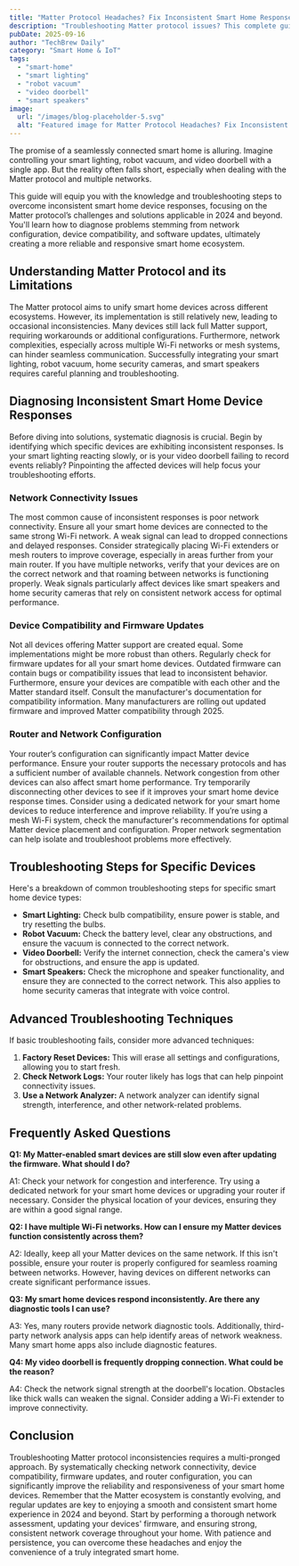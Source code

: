```yaml
---
title: "Matter Protocol Headaches? Fix Inconsistent Smart Home Responses (2024)"
description: "Troubleshooting Matter protocol issues? This complete guide helps fix inconsistent smart home device (smart lighting, robot vacuum, video doorbell) responses across multiple networks.  Learn how to seamlessly control your devices! Read now!"
pubDate: 2025-09-16
author: "TechBrew Daily"
category: "Smart Home & IoT"
tags:
  - "smart-home"
  - "smart lighting"
  - "robot vacuum"
  - "video doorbell"
  - "smart speakers"
image:
  url: "/images/blog-placeholder-5.svg"
  alt: "Featured image for Matter Protocol Headaches? Fix Inconsistent Smart Home Responses (2024)"
---
```


The promise of a seamlessly connected smart home is alluring.  Imagine controlling your smart lighting, robot vacuum, and video doorbell with a single app.  But the reality often falls short, especially when dealing with the Matter protocol and multiple networks.


This guide will equip you with the knowledge and troubleshooting steps to overcome inconsistent smart home device responses, focusing on the Matter protocol’s challenges and solutions applicable in 2024 and beyond. You'll learn how to diagnose problems stemming from network configuration, device compatibility, and software updates, ultimately creating a more reliable and responsive smart home ecosystem.

## Understanding Matter Protocol and its Limitations

The Matter protocol aims to unify smart home devices across different ecosystems.  However, its implementation is still relatively new, leading to occasional inconsistencies.  Many devices still lack full Matter support, requiring workarounds or additional configurations.  Furthermore, network complexities, especially across multiple Wi-Fi networks or mesh systems, can hinder seamless communication.  Successfully integrating your smart lighting, robot vacuum, home security cameras, and smart speakers requires careful planning and troubleshooting.

## Diagnosing Inconsistent Smart Home Device Responses

Before diving into solutions, systematic diagnosis is crucial. Begin by identifying which specific devices are exhibiting inconsistent responses. Is your smart lighting reacting slowly, or is your video doorbell failing to record events reliably?  Pinpointing the affected devices will help focus your troubleshooting efforts.

### Network Connectivity Issues

The most common cause of inconsistent responses is poor network connectivity.  Ensure all your smart home devices are connected to the same strong Wi-Fi network.  A weak signal can lead to dropped connections and delayed responses. Consider strategically placing Wi-Fi extenders or mesh routers to improve coverage, especially in areas further from your main router.  If you have multiple networks, verify that your devices are on the correct network and that roaming between networks is functioning properly.  Weak signals particularly affect devices like smart speakers and home security cameras that rely on consistent network access for optimal performance.

### Device Compatibility and Firmware Updates

Not all devices offering Matter support are created equal. Some implementations might be more robust than others. Regularly check for firmware updates for all your smart home devices.  Outdated firmware can contain bugs or compatibility issues that lead to inconsistent behavior.  Furthermore, ensure your devices are compatible with each other and the Matter standard itself.  Consult the manufacturer's documentation for compatibility information.  Many manufacturers are rolling out updated firmware and improved Matter compatibility through 2025.

### Router and Network Configuration

Your router’s configuration can significantly impact Matter device performance.  Ensure your router supports the necessary protocols and has a sufficient number of available channels.  Network congestion from other devices can also affect smart home performance.  Try temporarily disconnecting other devices to see if it improves your smart home device response times.  Consider using a dedicated network for your smart home devices to reduce interference and improve reliability.  If you’re using a mesh Wi-Fi system, check the manufacturer's recommendations for optimal Matter device placement and configuration.  Proper network segmentation can help isolate and troubleshoot problems more effectively.

## Troubleshooting Steps for Specific Devices

Here's a breakdown of common troubleshooting steps for specific smart home device types:

* **Smart Lighting:** Check bulb compatibility, ensure power is stable, and try resetting the bulbs.
* **Robot Vacuum:** Check the battery level, clear any obstructions, and ensure the vacuum is connected to the correct network.
* **Video Doorbell:** Verify the internet connection, check the camera's view for obstructions, and ensure the app is updated.
* **Smart Speakers:** Check the microphone and speaker functionality, and ensure they are connected to the correct network. This also applies to home security cameras that integrate with voice control.

## Advanced Troubleshooting Techniques

If basic troubleshooting fails, consider more advanced techniques:

1. **Factory Reset Devices:** This will erase all settings and configurations, allowing you to start fresh.
2. **Check Network Logs:** Your router likely has logs that can help pinpoint connectivity issues.
3. **Use a Network Analyzer:**  A network analyzer can identify signal strength, interference, and other network-related problems.

## Frequently Asked Questions

**Q1: My Matter-enabled smart devices are still slow even after updating the firmware. What should I do?**

A1: Check your network for congestion and interference. Try using a dedicated network for your smart home devices or upgrading your router if necessary.  Consider the physical location of your devices, ensuring they are within a good signal range.


**Q2:  I have multiple Wi-Fi networks.  How can I ensure my Matter devices function consistently across them?**

A2:  Ideally, keep all your Matter devices on the same network.  If this isn't possible, ensure your router is properly configured for seamless roaming between networks.  However, having devices on different networks can create significant performance issues.

**Q3:  My smart home devices respond inconsistently.  Are there any diagnostic tools I can use?**

A3: Yes, many routers provide network diagnostic tools.  Additionally, third-party network analysis apps can help identify areas of network weakness. Many smart home apps also include diagnostic features.

**Q4: My video doorbell is frequently dropping connection. What could be the reason?**

A4: Check the network signal strength at the doorbell's location.  Obstacles like thick walls can weaken the signal. Consider adding a Wi-Fi extender to improve connectivity.


## Conclusion

Troubleshooting Matter protocol inconsistencies requires a multi-pronged approach.  By systematically checking network connectivity, device compatibility, firmware updates, and router configuration, you can significantly improve the reliability and responsiveness of your smart home devices. Remember that the Matter ecosystem is constantly evolving, and regular updates are key to enjoying a smooth and consistent smart home experience in 2024 and beyond.  Start by performing a thorough network assessment, updating your devices' firmware, and ensuring strong, consistent network coverage throughout your home.  With patience and persistence, you can overcome these headaches and enjoy the convenience of a truly integrated smart home.